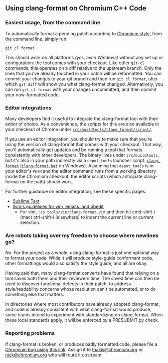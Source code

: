 ## Using clang-format on Chromium C++ Code

### Easiest usage, from the command line

To automatically format a pending patch according to <a href='http://www.chromium.org/developers/coding-style'>Chromium style</a>, from the command line, simply run:
```
git cl format
```
This should work on all platforms _(yes, even Windows)_ without any set up or configuration: the tool comes with your checkout. Like other `git-cl` commands, this operates on a diff relative to the upstream branch. Only the lines that you've already touched in your patch will be reformatted. You can commit your changes to your git branch and then run `git cl format`, after which `git diff` will show you what clang-format changed. Alternatively, you can run `git cl format` with your changes uncommitted, and then commit your now-formatted code.

### Editor integrations

Many developers find it useful to integrate the clang-format tool with their editor of choice. As a convenience, the scripts for this are also available in your checkout of Chrome under <a href='https://code.google.com/p/chromium/codesearch#chromium/src/buildtools/clang_format/script/'><code>src/buildtools/clang_format/script/</code></a>.

If you use an editor integration, you should try to make sure that you're using the version of clang-format that comes with your checkout. That way, you'll automatically get updates and be running a tool that formats consistently with other developers. The binary lives under `src/buildtools`, but it's also in your path indirectly via a `depot_tools` launcher script: <a href='https://code.google.com/p/chromium/codesearch#chromium/tools/depot_tools/clang-format'><code>clang-format</code></a> (<a href='https://code.google.com/p/chromium/codesearch#chromium/tools/depot_tools/clang-format.bat'><code>clang-format.bat</code></a> on Windows). Assuming that `depot_tools` is in your editor's `PATH` and the editor command runs from a working directory inside the Chromium checkout, the editor scripts (which anticipate clang-format on the path) should work.

For further guidance on editor integration, see these specific pages:
  * <a href='http://www.chromium.org/developers/sublime-text#TOC-Format-selection-or-area-around-cursor-using-clang-format'>Sublime Text</a>
  * <a href='http://clang.llvm.org/docs/ClangFormat.html '>llvm's guidelines for vim, emacs, and bbedit</a>
    * For vim, `:so tools/vim/clang-format.vim` and then hit cmd-shift-i (mac) ctrl-shift-i (elsewhere) to indent the current line or current selection.

### Are robots taking over my freedom to choose where newlines go?

No. For the project as a whole, using clang-format is just one optional way to format your code. While it will produce style-guide conformant code, other formattings would also satisfy the style guide, and all are okay.

Having said that, many clang-format converts have found that relying on a tool saves both them and their reviewers time. The saved time can then be used to discover functional defects in their patch, to address style/readability concerns whose resolution can't be automated, or to do something else that matters.

In directories where most contributors have already adopted clang-format, and code is already consistent with what clang-format would produce, some teams intend to experiment with standardizing on clang-format. When these local standards apply, it will be enforced by a PRESUBMIT.py check.

### Reporting problems

If clang-format is broken, or produces badly formatted code, please file a <a href='https://code.google.com/p/chromium/issues/entry?comment=clang-format%20produced%20code%20that%20(choose%20all%20that%20apply):%20%0A-%20Doesn%27t%20match%20Chromium%20style%0A-%20Doesn%27t%20match%20blink%20style%0A-%20Riles%20my%20finely%20honed%20stylistic%20dander%0A-%20No%20sane%20human%20would%20ever%20choose%0A%0AHere%27s%20the%20code%20before%20formatting:%0A%0A%0AHere%27s%20the%20code%20after%20formatting:%0A%0A%0AHere%27s%20how%20it%20ought%20to%20look:%0A%0A%0ACode%20review%20link%20for%20full%20files/context:&summary=clang-format%20quality%20problem&cc=thakis@chromium.org,%20nick@chromium.org&labels=Type-Bug,Build-Tools,OS-?'>Chromium bug using this link</a>. Assign it to thakis@chromium.org or nick@chromium.org who will route it upstream.